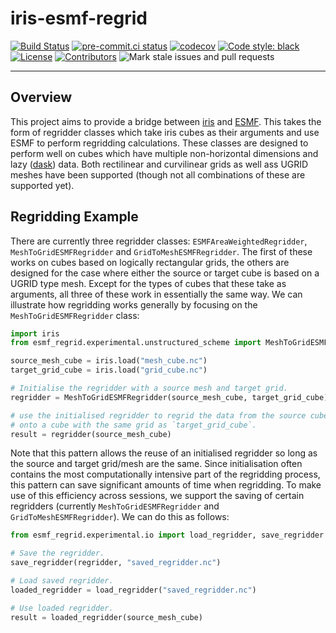 # iris-esmf-regrid

[![Build Status](https://api.cirrus-ci.com/github/SciTools-incubator/iris-esmf-regrid.svg)](https://cirrus-ci.com/github/SciTools-incubator/iris-esmf-regrid)
[![pre-commit.ci status](https://results.pre-commit.ci/badge/github/SciTools-incubator/iris-esmf-regrid/main.svg)](https://results.pre-commit.ci/latest/github/SciTools-incubator/iris-esmf-regrid/master)
[![codecov](https://codecov.io/gh/SciTools-incubator/iris-esmf-regrid/branch/main/graph/badge.svg?token=PKBXEHOZFT)](https://codecov.io/gh/SciTools-incubator/iris-esmf-regrid)
[![Code style: black](https://img.shields.io/badge/code%20style-black-000000.svg)](https://github.com/psf/black)
[![License](https://img.shields.io/github/license/SciTools-incubator/iris-esmf-regrid)](https://github.com/SciTools-incubator/iris-esmf-regrid/blob/main/LICENSE)
[![Contributors](https://img.shields.io/github/contributors/SciTools-incubator/iris-esmf-regrid)](https://github.com/SciTools-incubator/iris-esmf-regrid/graphs/contributors)
![Mark stale issues and pull requests](https://github.com/SciTools-incubator/iris-esmf-regrid/workflows/Mark%20stale%20issues%20and%20pull%20requests/badge.svg)

---

## Overview

This project aims to provide a bridge between [iris](https://github.com/SciTools/iris)
and [ESMF](https://github.com/esmf-org/esmf). This takes the form of regridder classes
which take iris cubes as their arguments and use ESMF to perform regridding
calculations. These classes are designed to perform well on cubes which have multiple
non-horizontal dimensions and lazy ([dask](https://github.com/dask/dask)) data.
Both rectilinear and curvilinear grids as well ass UGRID meshes have been supported
(though not all combinations of these are supported yet).

## Regridding Example

There are currently three regridder classes: `ESMFAreaWeightedRegridder`,
`MeshToGridESMFRegridder` and `GridToMeshESMFRegridder`. The first of these works
on cubes based on logically rectangular grids, the others are designed for the case
where either the source or target cube is based on a UGRID type mesh. Except for
the types of cubes that these take as arguments, all three of these work in essentially
the same way. We can illustrate how regridding works generally by focusing on the
`MeshToGridESMFRegridder` class:

```python
import iris
from esmf_regrid.experimental.unstructured_scheme import MeshToGridESMFRegridder

source_mesh_cube = iris.load("mesh_cube.nc")
target_grid_cube = iris.load("grid_cube.nc")

# Initialise the regridder with a source mesh and target grid.
regridder = MeshToGridESMFRegridder(source_mesh_cube, target_grid_cube)

# use the initialised regridder to regrid the data from the source cube
# onto a cube with the same grid as `target_grid_cube`.
result = regridder(source_mesh_cube)
```

Note that this pattern allows the reuse of an initialised regridder so long as the
source and target grid/mesh are the same. Since initialisation often contains the
most computationally intensive part of the regridding process, this pattern can save
significant amounts of time when regridding. To make use of this efficiency across
sessions, we support the saving of certain regridders (currently
`MeshToGridESMFRegridder` and `GridToMeshESMFRegridder`). We can do this as follows:

```python
from esmf_regrid.experimental.io import load_regridder, save_regridder

# Save the regridder.
save_regridder(regridder, "saved_regridder.nc")

# Load saved regridder.
loaded_regridder = load_regridder("saved_regridder.nc")

# Use loaded regridder.
result = loaded_regridder(source_mesh_cube)
```
